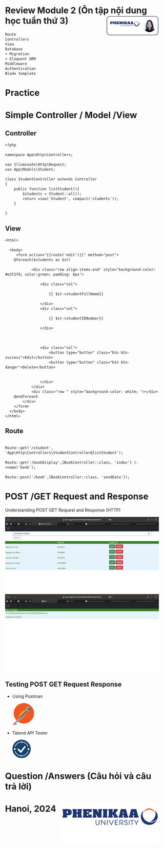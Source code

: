 # Review Module 2 (Ôn tập nội dung học tuần thứ 3) <img src="demo/nglthu.png" align="right">

```
Route
Controllers
View
Database
+ Migration
+ Eloquent ORM
Middleware
Authentication
Blade template
```

# Practice
# Simple Controller / Model /View

## Controller

```
<?php

namespace App\Http\Controllers;

use Illuminate\Http\Request;
use App\Models\Student;

class StudentController extends Controller
{
    public function listStudent(){
        $students = Student::all();
        return view('Student', compact('students'));
    }
   
}
```
## View

```
<html>

  <body>
     <form action="{{route('edit')}}" method="post">
    @foreach($students as $st)
     
            <div class="row align-items-end" style="background-color: #e3f2fd; color:green; padding: 6px">

                <div class="col">

                    {{ $st->studentFullName}}

                </div>
                <div class="col">

                    {{ $st->studentIDNumber}}

                </div>



                <div class="col">
                    <button type="button" class="btn btn-success">Edit</button>
                    <button type="button" class="btn btn-danger">Delete</button>


                </div>
            </div>
            <div class="row " style="background-color: white; "></div>
    @endforeach
        </div>
    </form>
  </body>
</html>

```
## Route

```

Route::get('/student', 'App\Http\Controllers\StudentController@listStudent');

Route::get('/bookDisplay',[BookController::class, 'index'] )->name('book');

Route::post('/book',[BookController::class, 'sendData']);
```
# POST /GET Request and Response

Understanding POST GET Request and Response (HTTP)



<img src="demo/postRequest1.png">

<img src="demo/postRequest2.png">

## Testing POST GET Request Response

+ Using Postman
  
  <img src="demo/postman.png">

+ Talend API Tester

  <img src="demo/talend.png">

# Question /Answers (Câu hỏi và câu trả lời)

# Hanoi, 2024 <img src="demo/logo.png" align="right">
